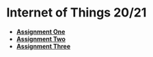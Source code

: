 # Internet of Things 20/21 

- **[Assignment One](.first_delivery/docs/First.md)**
- **[Assignment Two](.second_delivery/docs/Second.md)**
- **[Assignment Three](.third_delivery/docs/Third.md)**
